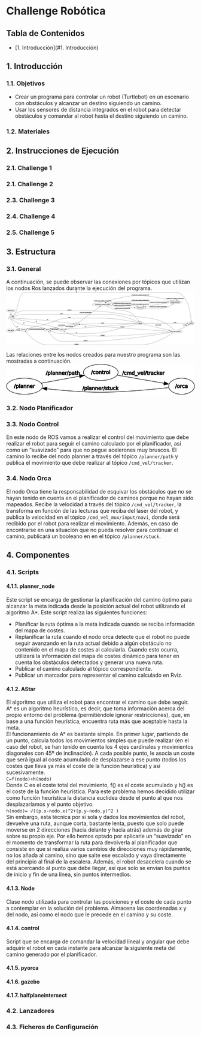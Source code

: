 # Challenge Robótica
## Tabla de Contenidos
- [1. Introducción](#1. Introducción)

## 1.	Introducción
### 1.1. Objetivos
  - Crear un programa para controlar un robot (Turtlebot) en un escenario con obstáculos y alcanzar un destino siguiendo un camino.
  - Usar los sensores de distancia integrados en el robot para detectar obstáculos y comandar al robot hasta el destino siguiendo un camino.
### 1.2. Materiales
  
## 2. Instrucciones de Ejecución
### 2.1. Challenge 1

### 2.1. Challenge 2

### 2.3. Challenge 3

### 2.4. Challenge 4

### 2.5. Challenge 5


## 3. Estructura
### 3.1. General
A continuación, se puede observar las conexiones por tópicos que utilizan los nodos Ros lanzados durante la ejecución del programa.
![Alt text](estructura_general.png?raw=true "Estructura General")  

Las relaciones entre los nodos creados para nuestro programa son las mostradas a continuación.  
![Alt text](estructura_especifica.png?raw=true "Estructura Específica") 

### 3.2. Nodo Planificador

### 3.3. Nodo Control
En este nodo de ROS vamos a realizar el control del movimiento que debe realizar el robot para seguir el camino calculado por el planificador, así como un “suavizado” para que no pegue acelerones muy bruscos. El camino lo recibe del nodo planner a través del tópico ```/planner/path``` y publica el movimiento que debe realizar al tópico ```/cmd_vel/tracker```.  

### 3.4. Nodo Orca
El nodo Orca tiene la responsabilidad de esquivar los obstáculos que no se hayan tenido en cuenta en el planificador de caminos porque no hayan sido mapeados. Recibe la velocidad a través del tópico ```/cmd_vel/tracker```, la transforma en función de las lecturas que reciba del laser del robot, y publica la velocidad en el tópico ```/cmd_vel_mux/input/navi```, donde será recibido por el robot para realizar el movimiento. Además, en caso de encontrarse en una situación que no pueda resolver para continuar el camino, publicará un booleano en en el tópico ```/planner/stuck```.  

## 4. Componentes
### 4.1. Scripts
#### 4.1.1. planner_node
Este script se encarga de gestionar la planificación del camino óptimo para alcanzar la meta indicada desde la posición actual del robot utilizando el algoritmo A*. Este script realiza las siguientes funciones:
-	Planificar la ruta óptima a la meta indicada cuando se reciba información del mapa de costes.
-	Replanificar la ruta cuando el nodo orca detecte que el robot no puede seguir avanzando en la ruta actual debido a algún obstáculo no contenido en el mapa de costes al calcularla. Cuando esto ocurra, utilizará la información del mapa de costes dinámico para tener en cuenta los obstáculos detectados y generar una nueva ruta.
-	Publicar el camino calculado al tópico correspondiente.
-	Publicar un marcador para representar el camino calculado en Rviz.

#### 4.1.2. AStar
El algoritmo que utiliza el robot para encontrar el camino que debe seguir. A* es un algoritmo heurístico, es decir, que toma información acerca del propio entorno del problema (permitiéndole ignorar restricciones), que, en base a una función heurística, encuentra ruta más que aceptable hasta la meta.  
El funcionamiento de A* es bastante simple. En primer lugar, partiendo de un punto, calcula todos los movimientos simples que puede realizar (en el caso del robot, se han tenido en cuenta los 4 ejes cardinales y movimientos diagonales con 45º de inclinación). A cada posible punto, le asocia un coste que será igual al coste acumulado de desplazarse a ese punto (todos los costes que lleva ya más el coste de la función heurística) y así sucesivamente.  
```C=f(nodo)+h(nodo)```  
Donde C es el coste total del movimiento, f() es el coste acumulado y h() es el coste de la función heurística.
Para este problema hemos decidido utilizar como función heurística la distancia euclídea desde el punto al que nos desplazaríamos y el punto objetivo.  
``h(nodo)= √((p.x-nodo.x)^2+(p.y-nodo.y)^2 )``  
Sin embargo, esta técnica por si sola y dados los movimientos del robot, devuelve una ruta, aunque corta, bastante lenta, puesto que solo puede moverse en 2 direcciones (hacia delante y hacia atrás) además de girar sobre su propio eje. Por ello hemos optado por aplicarle un “suavizado” en el momento de transformar la ruta para devolverla al planificador que consiste en que si realiza varios cambios de direcciones muy rápidamente, no los añada al camino, sino que salte ese escalado y vaya directamente del principio al final de la escalera. Además, el robot desacelera cuando se está acercando al punto que debe llegar, así que solo se envían los puntos de inicio y fin de una línea, sin puntos intermedios.  

#### 4.1.3. Node
Clase nodo utilizada para controlar las posiciones y el coste de cada punto a contemplar en la solución del problema. Almacena las coordenadas x y del nodo, así como el nodo que le precede en el camino y su coste.  

#### 4.1.4. control
Script que se encarga de comandar la velocidad lineal y angular que debe adquirir el robot en cada instante para alcanzar la siguiente meta del camino generado por el planificador.  

#### 4.1.5. pyorca
#### 4.1.6. gazebo
#### 4.1.7. halfplaneintersect

### 4.2. Lanzadores

### 4.3. Ficheros de Configuración

